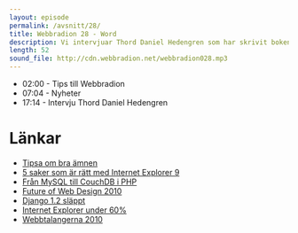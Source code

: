 ```yaml
---
layout: episode
permalink: /avsnitt/28/
title: Webbradion 28 - Word
description: Vi intervjuar Thord Daniel Hedengren som har skrivit boken "Smashing WordPress  Beyond the Blog", pratar Word Camp, samt Internet Worlds lista över Sveriges hetaste webbfolk
length: 52
sound_file: http://cdn.webbradion.net/webbradion028.mp3
---
```


* 02:00 - Tips till Webbradion
* 07:04 - Nyheter
* 17:14 - Intervju Thord Daniel Hedengren

# Länkar


* [Tipsa om bra ämnen](http://webbradion.net/tipsa)
* [5 saker som är rätt med Internet Explorer 9](http://sixrevisions.com/web-development/five-things-ie9-is-actually-doing-right/)
* [Från MySQL till CouchDB i PHP](http://till.klampaeckel.de/blog/archives/74-PHP-So-youd-like-to-migrate-from-MySQL-to-CouchDB-Part-I.html)
* [Future of Web Design 2010](http://futureofwebdesign.com/)
* [Django 1.2 släppt](http://www.djangoproject.com/weblog/2010/may/17/12/)
* [Internet Explorer under 60%](http://www.456bereastreet.com/archive/201005/internet_explorer_market_share_now_below_60_percent/)
* [Webbtalangerna 2010](http://www.idg.se/2.1085/1.316604/hela-listan-webbtalangerna-2010)
